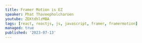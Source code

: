 ```yaml
---
title: Framer Motion is EZ
speaker: Phat Thaveepholcharoen
youtube: ZEKtdhlzMBA
tags: [react, reactjs, js, javascript, framer, framermotion]
managed: true
published: '2023-07-13'
---
```

